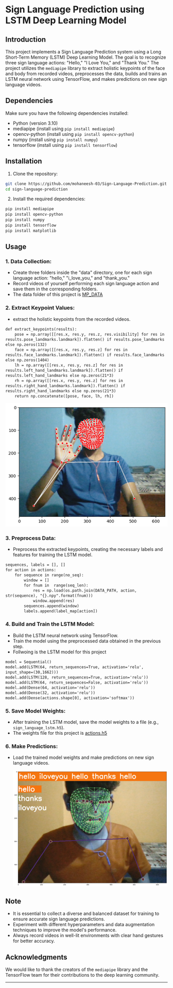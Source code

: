 # Sign Language Prediction using LSTM Deep Learning Model


## Introduction

This project implements a Sign Language Prediction system using a Long Short-Term Memory (LSTM) Deep Learning Model. The goal is to recognize three sign language actions: "Hello," "I Love You," and "Thank You." The project utilizes the `mediapipe` library to extract holistic keypoints of the face and body from recorded videos, preprocesses the data, builds and trains an LSTM neural network using TensorFlow, and makes predictions on new sign language videos.

## Dependencies

Make sure you have the following dependencies installed:

- Python (version 3.10)
- mediapipe (install using `pip install mediapipe`)
- opencv-python (install using `pip install opencv-python`)
- numpy (install using `pip install numpy`)
- tensorflow (install using `pip install tensorflow`)

## Installation

1. Clone the repository:

```bash
git clone https://github.com/mohaneesh-03/Sign-Language-Prediction.git
cd sign-language-prediction
```

2. Install the required dependencies:

```bash
pip install mediapipe
pip install opencv-python
pip install numpy
pip install tensorflow
pip install matplotlib
```

## Usage

### 1. Data Collection:

- Create three folders inside the "data" directory, one for each sign language action: "hello," "i_love_you," and "thank_you."
- Record videos of yourself performing each sign language action and save them in the corresponding folders.
- The data folder of this project is [MP_DATA](MP_DATA/)

### 2. Extract Keypoint Values:

- extract the holistic keypoints from the recorded videos.
```
def extract_keypoints(results):
    pose = np.array([[res.x, res.y, res.z, res.visibility] for res in results.pose_landmarks.landmark]).flatten() if results.pose_landmarks else np.zeros(132)
    face = np.array([[res.x, res.y, res.z] for res in results.face_landmarks.landmark]).flatten() if results.face_landmarks else np.zeros(1404)
    lh = np.array([[res.x, res.y, res.z] for res in results.left_hand_landmarks.landmark]).flatten() if results.left_hand_landmarks else np.zeros(21*3)
    rh = np.array([[res.x, res.y, res.z] for res in results.right_hand_landmarks.landmark]).flatten() if results.right_hand_landmarks else np.zeros(21*3)
    return np.concatenate([pose, face, lh, rh])
```
![Holistic Keypoints](sp1.png)

### 3. Preprocess Data:

- Preprocess the extracted keypoints, creating the necessary labels and features for training the LSTM model.
```
sequences, labels = [], []
for action in actions:
    for sequence in range(no_seq):
        window = []
        for fnum in  range(seq_len):
            res = np.load(os.path.join(DATA_PATH, action, str(sequence), "{}.npy".format(fnum)))
            window.append(res)
        sequences.append(window)
        labels.append(label_map[action])
```

### 4. Build and Train the LSTM Model:

- Build the LSTM neural network using TensorFlow.
- Train the model using the preprocessed data obtained in the previous step.
- Follwoing is the LSTM model for this project
```
model = Sequential()
model.add(LSTM(64, return_sequences=True, activation='relu', input_shape=(30,1662)))
model.add(LSTM(128, return_sequences=True, activation='relu'))
model.add(LSTM(64, return_sequences=False, activation='relu'))
model.add(Dense(64, activation='relu'))
model.add(Dense(32, activation='relu'))
model.add(Dense(actions.shape[0], activation='softmax'))
```

### 5. Save Model Weights:

- After training the LSTM model, save the model weights to a file (e.g., `sign_language_lstm.h5`).
- The weights file for this project is [actions.h5](actions.h5)

### 6. Make Predictions:

- Load the trained model weights and make predictions on new sign language videos.
  
  ![Sample Prediction](sp2.png)

## Note

- It is essential to collect a diverse and balanced dataset for training to ensure accurate sign language predictions.
- Experiment with different hyperparameters and data augmentation techniques to improve the model's performance.
- Always record videos in well-lit environments with clear hand gestures for better accuracy.


## Acknowledgments

We would like to thank the creators of the `mediapipe` library and the TensorFlow team for their contributions to the deep learning community.



---
